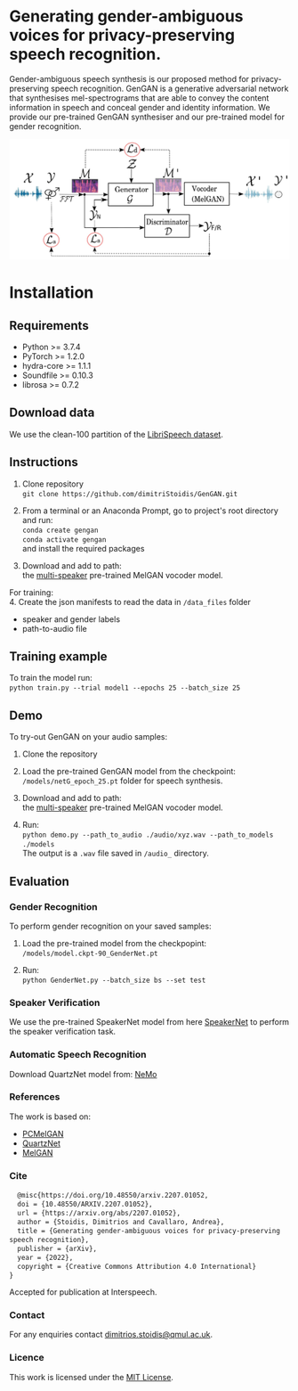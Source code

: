 
# Generating gender-ambiguous voices for privacy-preserving speech recognition.


<p>Gender-ambiguous speech synthesis is our proposed method for privacy-preserving speech recognition. GenGAN is a generative adversarial network that synthesises mel-spectrograms that are able to convey the content information in speech and conceal gender and identity information.
We provide our pre-trained GenGAN synthesiser and our pre-trained model for gender recognition.</p>

![GenGAN pipeline](/gengan_pipeline.jpg)



# Installation

## Requirements
* Python >= 3.7.4
* PyTorch >= 1.2.0
* hydra-core >= 1.1.1
* Soundfile >= 0.10.3
* librosa >= 0.7.2



## Download data
We use the clean-100 partition of the [LibriSpeech dataset](https://www.openslr.org/12).


## Instructions

1. Clone repository</br>
`git clone https://github.com/dimitriStoidis/GenGAN.git`

2. From a terminal or an Anaconda Prompt, go to project's root directory
and run:</br>
`conda create gengan` </br>
`conda activate gengan` </br>
and install the required packages

3. Download and add to path: </br>
the [multi-speaker](https://github.com/descriptinc/melgan-neurips/tree/master/models) pre-trained MelGAN vocoder model.

For training:</br>
4. Create the json manifests to read the data in `/data_files` folder
* speaker and gender labels
* path-to-audio file 

## Training example

To train the model run: </br>
`python train.py --trial model1 --epochs 25 --batch_size 25`


## Demo
To try-out GenGAN on your audio samples:

1. Clone the repository </br>

2. Load the pre-trained GenGAN model from the checkpoint: </br>
 `/models/netG_epoch_25.pt` folder for speech synthesis.

3. Download and add to path: </br>
the [multi-speaker](https://github.com/descriptinc/melgan-neurips/tree/master/models) pre-trained MelGAN vocoder model.


4. Run:</br>
`python demo.py --path_to_audio ./audio/xyz.wav --path_to_models ./models` </br>
The output is a `.wav` file saved in `/audio_` directory.

## Evaluation

### Gender Recognition
To perform gender recognition on your saved samples:

1. Load the pre-trained model from the checkpopint: </br>
`/models/model.ckpt-90_GenderNet.pt`

2. Run: </br>
`python GenderNet.py --batch_size bs --set test`</br>



### Speaker Verification
We use the pre-trained SpeakerNet model from here [SpeakerNet](https://github.com/clovaai/voxceleb_trainer) to perform the speaker verification task.

### Automatic Speech Recognition
Download QuartzNet model from: [NeMo](https://catalog.ngc.nvidia.com/orgs/nvidia/models/nemospeechmodels)

### References
The work is based on:
* [PCMelGAN](https://github.com/daverics/pcmelgan)
* [QuartzNet](https://catalog.ngc.nvidia.com/orgs/nvidia/models/nemospeechmodels)
* [MelGAN](https://github.com/descriptinc/melgan-neurips)

### Cite
```
  @misc{https://doi.org/10.48550/arxiv.2207.01052,
  doi = {10.48550/ARXIV.2207.01052},
  url = {https://arxiv.org/abs/2207.01052},
  author = {Stoidis, Dimitrios and Cavallaro, Andrea},
  title = {Generating gender-ambiguous voices for privacy-preserving speech recognition},
  publisher = {arXiv},
  year = {2022},
  copyright = {Creative Commons Attribution 4.0 International}
}
```
Accepted for publication at Interspeech.

### Contact
For any enquiries contact dimitrios.stoidis@qmul.ac.uk.

### Licence
This work is licensed under the [MIT License](https://github.com/dimitriStoidis/GenGAN/blob/main/LICENSE).
